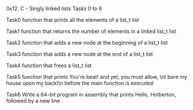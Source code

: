 0x12. C - Singly linked lists Tasks 0 to 6

Task0
function that prints all the elements of a list_t list

Task1
function that returns the number of elements in a linked list_t list

Task2
function that adds a new node at the beginning of a list_t list

Task3
function that adds a new node at the end of a list_t list

Task4
function that frees a list_t list

Task5
function that prints You're beat! and yet, you must allow,
\nI bore my house upon my back!\n before the main function is executed

Task6
Write a 64-bit program in assembly that prints Hello, Holberton,
followed by a new line
